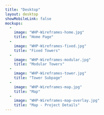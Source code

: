 ```yaml
---
title: "Desktop"
layout: desktop
showMobileLink: false
mockups:
  -
    image: "WHP-Wireframes-home.jpg"
    title: "Home Page"
  -
    image: "WHP-Wireframes-fixed.jpg"
    title: "Fixed Towers"
  -
    image: "WHP-Wireframes-modular.jpg"
    title: "Modular Towers"
  -
    image: "WHP-Wireframes-tower.jpg"
    title: "Tower Subpage"
  -
    image: "WHP-Wireframes-map.jpg"
    title: "Map"
  -
    image: "WHP-Wireframes-map-overlay.jpg"
    title: "Map - Project Details"
---
```

